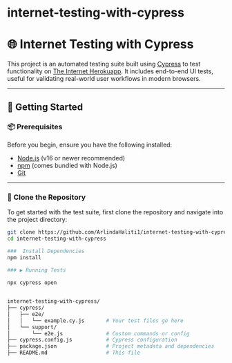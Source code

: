 # internet-testing-with-cypress
# 🌐 Internet Testing with Cypress

This project is an automated testing suite built using [Cypress](https://www.cypress.io/) to test functionality on [The Internet Herokuapp](https://the-internet.herokuapp.com/). It includes end-to-end UI tests, useful for validating real-world user workflows in modern browsers.

---

## 🚀 Getting Started

### 📦 Prerequisites

Before you begin, ensure you have the following installed:

- [Node.js](https://nodejs.org/) (v16 or newer recommended)
- [npm](https://www.npmjs.com/) (comes bundled with Node.js)
- [Git](https://git-scm.com/)

---

### 🔄 Clone the Repository

To get started with the test suite, first clone the repository and navigate into the project directory:

```bash
git clone https://github.com/ArlindaHaliti1/internet-testing-with-cypress.git
cd internet-testing-with-cypress

###  Install Dependencies
npm install

### ▶️ Running Tests
 
npx cypress open


internet-testing-with-cypress/
├── cypress/
│   ├── e2e/
│   │   └── example.cy.js       # Your test files go here
│   └── support/
│       └── e2e.js              # Custom commands or config
├── cypress.config.js           # Cypress configuration
├── package.json                # Project metadata and dependencies
├── README.md                   # This file
